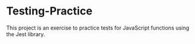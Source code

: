 # Testing-Practice
This project is an exercise to practice tests for JavaScript functions using the Jest library.
